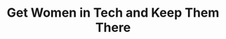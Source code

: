 ---
title: Get Women in Tech and Keep Them There
publication: 
publicationurl: 
url: https://gist.github.com/katelovescode/6f696a07cf339ddf76c93c716c1972d5
order: 2
---